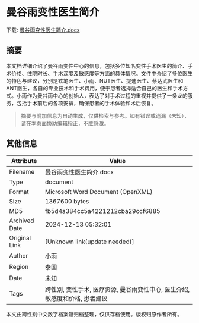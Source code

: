 # 曼谷雨变性医生简介

<!-- tcd_download_link -->
下载: <a href="../曼谷雨变性医生简介.docx" download>曼谷雨变性医生简介.docx</a>
<!-- tcd_download_link_end -->

## 摘要

<!-- tcd_abstract -->
本文档详细介绍了曼谷雨变性中心的信息，包括多位知名变性手术医生的简介、手术价格、住院时长、手术深度及敏感度等方面的具体情况。文件中介绍了多位医生的特色与建议，分别是铁笔医生、小雨、NUT医生、提迪医生、蔡达武医生和ANT医生，各自的专业技术和手术费用，便于患者选择适合自己的医生和手术方式。小雨作为曼谷雨中心的创始人，表达了对手术过程的重视并提供了一条龙的服务，包括手术前后的各项安排，确保患者的手术体验和术后恢复。

<!-- tcd_abstract_end -->

> 摘要与附加信息为自动生成，仅供检索与参考。如有错误或遗漏（未知），请在本页面协助编辑指正，不胜感激。

## 其他信息

| Attribute       | Value                                  |
|-----------------|----------------------------------------|
| Filename        | 曼谷雨变性医生简介.docx                             |
| Type            | document                                 |
| Format          | Microsoft Word Document (OpenXML)                               |
| Size            | 1367600 bytes                           |
| MD5             | fb5d4a384cc5a4221212cba29ccf6885                                  |
| Archived Date   | 2024-12-13 05:32:01                             |
| Original Link   | [Unknown link(update needed)]                         |
| Author          | 小雨                               |
| Region          | 泰国                               |
| Date            | 未知                                 |
| Tags            | 跨性别, 变性手术, 医疗资源, 曼谷雨变性中心, 医生介绍, 敏感度和价格, 患者建议                                 |

本文由跨性别中文数字档案馆归档整理，仅供存档使用。版权归原作者所有。
